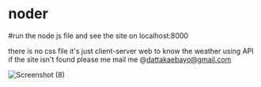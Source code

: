 # noder
#run the node js file and see the site on localhost:8000

 there is no css file it's just client-server web to know the weather using API 
 if the site isn't found please me mail me @dattakaebayo@gmail.com
 
![Screenshot (8)](https://user-images.githubusercontent.com/91880276/167585733-711988e7-449a-43b1-b4a8-1f90e212fe68.png)
